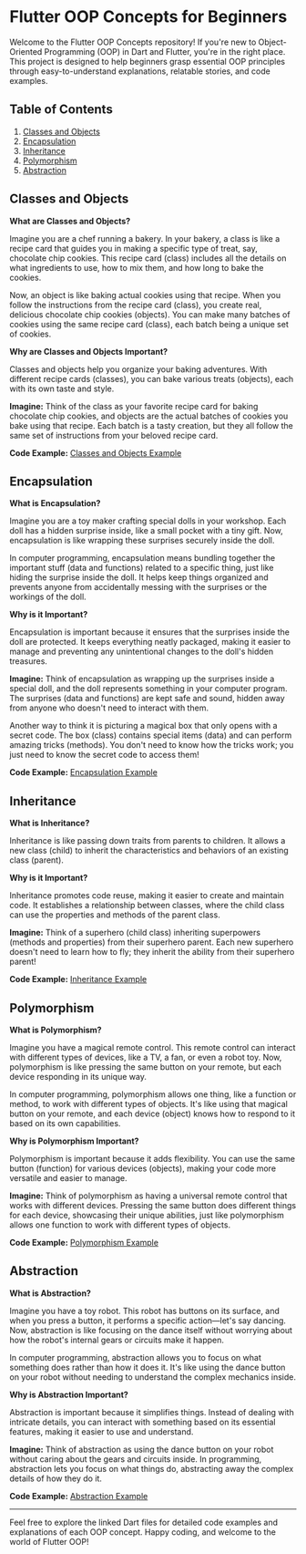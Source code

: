 # Flutter OOP Concepts for Beginners

Welcome to the Flutter OOP Concepts repository! If you're new to Object-Oriented Programming (OOP) in Dart and Flutter, you're in the right place. This project is designed to help beginners grasp essential OOP principles through easy-to-understand explanations, relatable stories, and code examples.

## Table of Contents

1. [Classes and Objects](#classes-and-objects)
2. [Encapsulation](#encapsulation)
3. [Inheritance](#inheritance)
4. [Polymorphism](#polymorphism)
5. [Abstraction](#abstraction)

## Classes and Objects <a name="classes-and-objects"></a>

**What are Classes and Objects?**

Imagine you are a chef running a bakery. In your bakery, a class is like a recipe card that guides you in making a specific type of treat, say, chocolate chip cookies. This recipe card (class) includes all the details on what ingredients to use, how to mix them, and how long to bake the cookies.

Now, an object is like baking actual cookies using that recipe. When you follow the instructions from the recipe card (class), you create real, delicious chocolate chip cookies (objects). You can make many batches of cookies using the same recipe card (class), each batch being a unique set of cookies.

**Why are Classes and Objects Important?**

Classes and objects help you organize your baking adventures. With different recipe cards (classes), you can bake various treats (objects), each with its own taste and style.

**Imagine:**
Think of the class as your favorite recipe card for baking chocolate chip cookies, and objects are the actual batches of cookies you bake using that recipe. Each batch is a tasty creation, but they all follow the same set of instructions from your beloved recipe card.

**Code Example:**
[Classes and Objects Example](classes_and_objects.dart)

## Encapsulation <a name="encapsulation"></a>

**What is Encapsulation?**

Imagine you are a toy maker crafting special dolls in your workshop. Each doll has a hidden surprise inside, like a small pocket with a tiny gift. Now, encapsulation is like wrapping these surprises securely inside the doll.

In computer programming, encapsulation means bundling together the important stuff (data and functions) related to a specific thing, just like hiding the surprise inside the doll. It helps keep things organized and prevents anyone from accidentally messing with the surprises or the workings of the doll.

**Why is it Important?**

Encapsulation is important because it ensures that the surprises inside the doll are protected. It keeps everything neatly packaged, making it easier to manage and preventing any unintentional changes to the doll's hidden treasures.

**Imagine:**
Think of encapsulation as wrapping up the surprises inside a special doll, and the doll represents something in your computer program. The surprises (data and functions) are kept safe and sound, hidden away from anyone who doesn't need to interact with them.

Another way to think it is picturing a magical box that only opens with a secret code. The box (class) contains special items (data) and can perform amazing tricks (methods). You don't need to know how the tricks work; you just need to know the secret code to access them!

**Code Example:**
[Encapsulation Example](encapsulation.dart)

## Inheritance <a name="inheritance"></a>

**What is Inheritance?**

Inheritance is like passing down traits from parents to children. It allows a new class (child) to inherit the characteristics and behaviors of an existing class (parent).

**Why is it Important?**

Inheritance promotes code reuse, making it easier to create and maintain code. It establishes a relationship between classes, where the child class can use the properties and methods of the parent class.

**Imagine:**
Think of a superhero (child class) inheriting superpowers (methods and properties) from their superhero parent. Each new superhero doesn't need to learn how to fly; they inherit the ability from their superhero parent!

**Code Example:**
[Inheritance Example](inheritance.dart)

## Polymorphism <a name="polymorphism"></a>

**What is Polymorphism?**

Imagine you have a magical remote control. This remote control can interact with different types of devices, like a TV, a fan, or even a robot toy. Now, polymorphism is like pressing the same button on your remote, but each device responding in its unique way.

In computer programming, polymorphism allows one thing, like a function or method, to work with different types of objects. It's like using that magical button on your remote, and each device (object) knows how to respond to it based on its own capabilities.

**Why is Polymorphism Important?**

Polymorphism is important because it adds flexibility. You can use the same button (function) for various devices (objects), making your code more versatile and easier to manage.

**Imagine:**
Think of polymorphism as having a universal remote control that works with different devices. Pressing the same button does different things for each device, showcasing their unique abilities, just like polymorphism allows one function to work with different types of objects.

**Code Example:**
[Polymorphism Example](polymorphism.dart)


## Abstraction <a name="abstraction"></a>

**What is Abstraction?**

Imagine you have a toy robot. This robot has buttons on its surface, and when you press a button, it performs a specific action—let's say dancing. Now, abstraction is like focusing on the dance itself without worrying about how the robot's internal gears or circuits make it happen.

In computer programming, abstraction allows you to focus on what something does rather than how it does it. It's like using the dance button on your robot without needing to understand the complex mechanics inside.

**Why is Abstraction Important?**

Abstraction is important because it simplifies things. Instead of dealing with intricate details, you can interact with something based on its essential features, making it easier to use and understand.

**Imagine:**
Think of abstraction as using the dance button on your robot without caring about the gears and circuits inside. In programming, abstraction lets you focus on what things do, abstracting away the complex details of how they do it.

**Code Example:**
[Abstraction Example](abstraction.dart)

---

Feel free to explore the linked Dart files for detailed code examples and explanations of each OOP concept. Happy coding, and welcome to the world of Flutter OOP!
